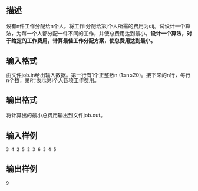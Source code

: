 ## 描述

设有n件工作分配给n个人。将工作i分配给第j个人所需的费用为cij。试设计一个算法，为每一个人都分配一件不同的工作，并使总费用达到最小。<strong>设计一个算法，对于给定的工作费用，计算最佳工作分配方案，使总费用达到最小。</strong>

## 输入格式

<span style="line-height:14.4px;">由文件job.in给出输入数据。第一行有1个正整数n (1≤n≤20)。接下来的n行，每行n个数，第i行表示第i个人各项工作费用。</span><br />

## 输出格式

将计算出的最小总费用输出到文件job.out。

## 输入样例

```plaintext
3 4 2 5 2 3 6 3 4 5
```

## 输出样例

```plaintext
9
```



 



 

